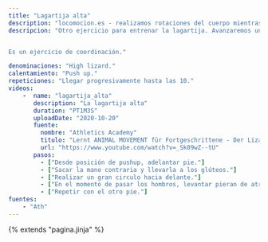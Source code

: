```yaml
---
title: "Lagartija alta"
description: "locomocion.es - realizamos rotaciones del cuerpo mientras avanzamos."
descripcion: "Otro ejercicio para entrenar la lagartija. Avanzaremos un pie, apoyando la mano contraria con el brazo estirado en el suelo. La otra mano describirá un gran círculo hacia delante, empezando desde los glúteos. En el momento de pasar sobre la vertical de los hombros, la pierna de atrás se levanta, la pelvis hace una rotación y se avanza un paso después de que la mano lleguw al suelo.


Es un ejercicio de coordinación."

denominaciones: "High lizard."
calentamiento: "Push up."
repeticiones: "Llegar progresivamente hasta las 10."
videos: 
    -  name: "lagartija_alta"
       description: "La lagartija alta"
       duration: "PT1M3S"
       uploadDate: "2020-10-20"
       fuente:
         nombre: "Athletics Academy"
         titulo: "Lernt ANIMAL MOVEMENT für Fortgeschrittene - Der Lizard"
         url: "https://www.youtube.com/watch?v=_Sk09wZ--tU"
       pasos:
         - ["Desde posición de pushup, adelantar pie."]
         - ["Sacar la mano contraria y llevarla a los glúteos."]
         - ["Realizar un gran circulo hacia delante."]
         - ["En el momento de pasar los hombros, levantar pieran de atrás, y giro de cadera."]
         - ["Repetir con el otro pie."]
fuentes:
    - "Ath"
---
```

{% extends "pagina.jinja" %}
